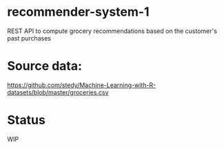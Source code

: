 # recommender-system-1
REST API to compute grocery recommendations based on the customer's past purchases

# Source data:

https://github.com/stedy/Machine-Learning-with-R-datasets/blob/master/groceries.csv

# Status

WIP
